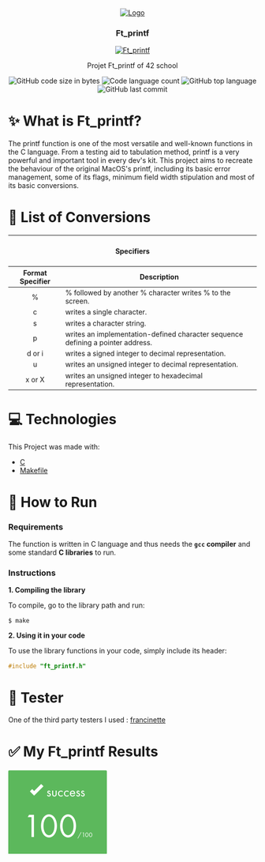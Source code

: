 <br />
<p align="center">
  <a href="https://raw.githubusercontent.com/othneildrew/Best-README-Template/master/images/logo.png">
    <img src="https://upload.wikimedia.org/wikipedia/commons/thumb/8/8d/42_Logo.svg/1200px-42_Logo.svg.png" alt="Logo" width="250" height="250">
  </a>

  <h3 align="center">Ft_printf</h3>

<p align="center">
  <a href="https://github.com/doooriian/Ft_printf" target="_blank">
    <img src="https://github.com/doooriian/42-Badges/blob/main/badges/ft_printfe.png" alt="Ft_printf" width="150">
  </a>
</p>

  <p align="center">
    Projet Ft_printf of 42 school
  </p>
</p>


<p align="center">
	<img alt="GitHub code size in bytes" src="https://img.shields.io/github/languages/code-size/doooriian/Printf?color=lightblue" />
	<img alt="Code language count" src="https://img.shields.io/github/languages/count/doooriian/Ft_printf?color=yellow" />
	<img alt="GitHub top language" src="https://img.shields.io/github/languages/top/doooriian/Ft_printf?color=blue" />
	<img alt="GitHub last commit" src="https://img.shields.io/github/last-commit/doooriian/Ft_printf?color=green" />
</p>

# :sparkles: What is Ft_printf?

The printf function is one of the most versatile and well-known functions in the C language. From a testing aid to tabulation method, printf is a very powerful and important tool in every dev's kit. This project aims to recreate the behaviour of the original MacOS's printf, including its basic error management, some of its flags, minimum field width stipulation and most of its basic conversions. 

# :bookmark_tabs: List of Conversions

<table>
      <thead>
        <tr>
            <th colspan=3><h4>Specifiers</h4></th>
        </tr>
        <tr>
            <th >Format Specifier</th>
            <th >Description</th>
        </tr>
    </thead>
    <tbody>
	</thead>
        <tr>
            <td align="center">%</td>
            <td>% followed by another % character writes % to the screen.</td>
        </tr>
        <tr>
            <td align="center">c</td>
            <td>writes a single character.</td>
        </tr>
        <tr>
            <td align="center">s</td>
            <td>writes a character string.</td>
        </tr>
        <tr>
            <td align="center">p</td>
            <td>writes an implementation-defined character sequence defining a pointer address.</td>
        </tr>
        <tr>
            <td align="center">d or i</td>
            <td>writes a signed integer to decimal representation.</td>
        </tr>
        <tr>
            <td align="center">u</td>
            <td>writes an unsigned integer to decimal representation.</td>
        </tr>
        <tr>
            <td align="center">x or X</td>
            <td>writes an unsigned integer to hexadecimal representation.</td>
        </tr>
        <tr>
<table>


# :computer: Technologies

This Project was made with:

* [C](https://devdocs.io/)
* [Makefile](https://www.gnu.org/software/make/manual/make.html)

# :construction_worker: How to Run
### Requirements

The function is written in C language and thus needs the **`gcc` compiler** and some standard **C libraries** to run.

### Instructions

**1. Compiling the library**

To compile, go to the library path and run:

```shell
$ make
```

**2. Using it in your code**

To use the library functions in your code, simply include its header:

```C
#include "ft_printf.h"
```
# 🔗 Tester

One of the third party testers I used : [francinette](https://github.com/xicodomingues/francinette)

# :white_check_mark: My Ft_printf Results

![Votre Score](https://github.com/doooriian/42-Badges/blob/main/badges/100Grade.png)

